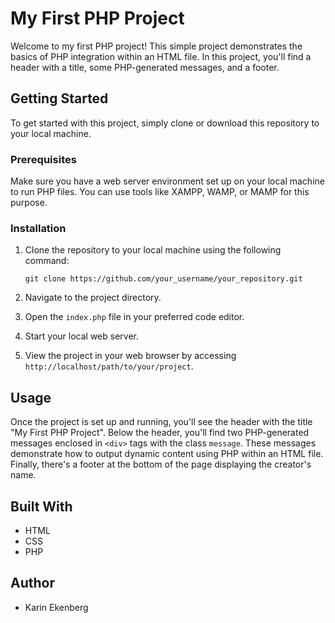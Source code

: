 # My First PHP Project

Welcome to my first PHP project! This simple project demonstrates the basics of PHP integration within an HTML file. In this project, you'll find a header with a title, some PHP-generated messages, and a footer.

## Getting Started

To get started with this project, simply clone or download this repository to your local machine.

### Prerequisites

Make sure you have a web server environment set up on your local machine to run PHP files. You can use tools like XAMPP, WAMP, or MAMP for this purpose.

### Installation

1. Clone the repository to your local machine using the following command:

   ```
   git clone https://github.com/your_username/your_repository.git
   ```

2. Navigate to the project directory.

3. Open the `index.php` file in your preferred code editor.

4. Start your local web server.

5. View the project in your web browser by accessing `http://localhost/path/to/your/project`.

## Usage

Once the project is set up and running, you'll see the header with the title "My First PHP Project". Below the header, you'll find two PHP-generated messages enclosed in `<div>` tags with the class `message`. These messages demonstrate how to output dynamic content using PHP within an HTML file. Finally, there's a footer at the bottom of the page displaying the creator's name.

## Built With

- HTML
- CSS
- PHP

## Author

- Karin Ekenberg
